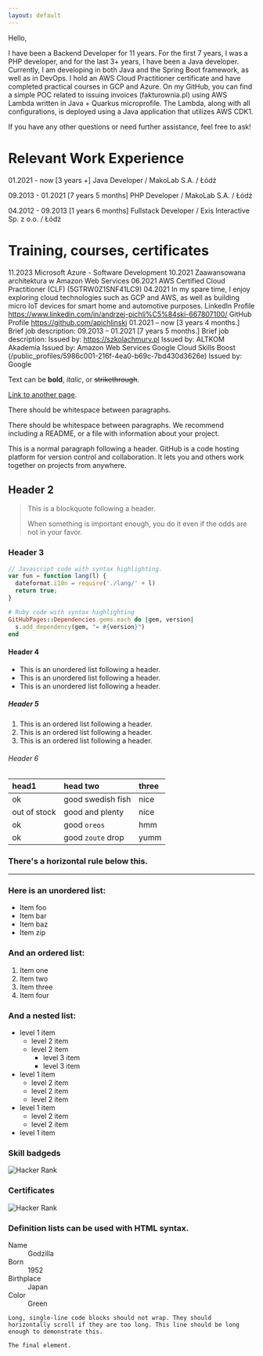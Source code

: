```yaml
---
layout: default
---
```


Hello,

I have been a Backend Developer for 11 years. For the first 7 years, I was a PHP developer, and for the last 3+ years, I have been a Java developer. Currently, I am developing in both Java and the Spring Boot framework, as well as in DevOps. I hold an AWS Cloud Practitioner certificate and have completed practical courses in GCP and Azure. On my GitHub, you can find a simple POC related to issuing invoices (fakturownia.pl) using AWS Lambda written in Java + Quarkus microprofile. The Lambda, along with all configurations, is deployed using a Java application that utilizes AWS CDK1. 

If you have any other questions or need further assistance, feel free to ask!

# Relevant Work Experience
01.2021 - now [3 years +]
Java Developer / MakoLab S.A. / Łódź

09.2013 - 01.2021 [7 years 5 months]
PHP Developer / MakoLab S.A. / Łódź

04.2012 - 09.2013 [1 years 6 months]
Fullstack Developer / Exis Interactive Sp. z o.o. / Łódź

# Training, courses, certificates
11.2023
Microsoft Azure - Software Development
10.2021
Zaawansowana architektura w Amazon Web Services
06.2021
AWS Certified Cloud Practitioner (CLF) (5GTRW0Z1SNF41LC9)
04.2021
In my spare time, I enjoy exploring cloud technologies such as GCP and AWS, as
well as building micro IoT devices for smart home and automotive purposes.
LinkedIn Profile
https://www.linkedin.com/in/andrzej-pichli%C5%84ski-667807100/
GitHub Profile
https://github.com/apichlinski
01.2021 – now [3 years 4 months.]
Brief job description:
09.2013 – 01.2021 [7 years 5 months.]
Brief job description:
Issued by: https://szkolachmury.pl
Issued by: ALTKOM Akademia
Issued by: Amazon Web Services
Google Cloud Skills Boost (/public_profiles/5986c001-216f-4ea0-b69c-7bd430d3626e)
Issued by: Google



Text can be **bold**, _italic_, or ~~strikethrough~~.

[Link to another page](./another-page.html).

There should be whitespace between paragraphs.

There should be whitespace between paragraphs. We recommend including a README, or a file with information about your project.



This is a normal paragraph following a header. GitHub is a code hosting platform for version control and collaboration. It lets you and others work together on projects from anywhere.

## Header 2

> This is a blockquote following a header.
>
> When something is important enough, you do it even if the odds are not in your favor.

### Header 3

```js
// Javascript code with syntax highlighting.
var fun = function lang(l) {
  dateformat.i18n = require('./lang/' + l)
  return true;
}
```

```ruby
# Ruby code with syntax highlighting
GitHubPages::Dependencies.gems.each do |gem, version|
  s.add_dependency(gem, "= #{version}")
end
```

#### Header 4

*   This is an unordered list following a header.
*   This is an unordered list following a header.
*   This is an unordered list following a header.

##### Header 5

1.  This is an ordered list following a header.
2.  This is an ordered list following a header.
3.  This is an ordered list following a header.

###### Header 6

| head1        | head two          | three |
|:-------------|:------------------|:------|
| ok           | good swedish fish | nice  |
| out of stock | good and plenty   | nice  |
| ok           | good `oreos`      | hmm   |
| ok           | good `zoute` drop | yumm  |

### There's a horizontal rule below this.

* * *

### Here is an unordered list:

*   Item foo
*   Item bar
*   Item baz
*   Item zip

### And an ordered list:

1.  Item one
1.  Item two
1.  Item three
1.  Item four

### And a nested list:

- level 1 item
  - level 2 item
  - level 2 item
    - level 3 item
    - level 3 item
- level 1 item
  - level 2 item
  - level 2 item
  - level 2 item
- level 1 item
  - level 2 item
  - level 2 item
- level 1 item

### Skill badgeds

![Hacker Rank](https://hrcdn.net/fcore/assets/badges/java-9d05b1f559.svg)

### Certificates

![Hacker Rank](https://guides.github.com/activities/hello-world/branching.png)


### Definition lists can be used with HTML syntax.

<dl>
<dt>Name</dt>
<dd>Godzilla</dd>
<dt>Born</dt>
<dd>1952</dd>
<dt>Birthplace</dt>
<dd>Japan</dd>
<dt>Color</dt>
<dd>Green</dd>
</dl>

```
Long, single-line code blocks should not wrap. They should horizontally scroll if they are too long. This line should be long enough to demonstrate this.
```

```
The final element.
```
